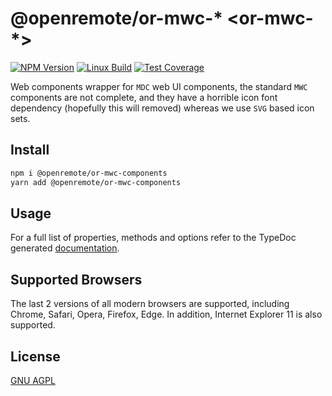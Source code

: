 # @openremote/or-mwc-* \<or-mwc-*\>
[![NPM Version][npm-image]][npm-url]
[![Linux Build][travis-image]][travis-url]
[![Test Coverage][coveralls-image]][coveralls-url]

Web components wrapper for `MDC` web UI components, the standard `MWC` components are not complete, and they have a
horrible icon font dependency (hopefully this will removed) whereas we use `SVG` based icon sets.

## Install
```bash
npm i @openremote/or-mwc-components
yarn add @openremote/or-mwc-components
```

## Usage
For a full list of properties, methods and options refer to the TypeDoc generated [documentation]().


## Supported Browsers
The last 2 versions of all modern browsers are supported, including Chrome, Safari, Opera, Firefox, Edge. In addition,
Internet Explorer 11 is also supported.


## License
[GNU AGPL](https://www.gnu.org/licenses/agpl-3.0.en.html)

[npm-image]: https://img.shields.io/npm/v/live-xxx.svg
[npm-url]: https://npmjs.org/package/@openremote/or-mwc-components
[travis-image]: https://img.shields.io/travis/live-js/live-xxx/master.svg
[travis-url]: https://travis-ci.org/live-js/live-xxx
[coveralls-image]: https://img.shields.io/coveralls/live-js/live-xxx/master.svg
[coveralls-url]: https://coveralls.io/r/live-js/live-xxx?branch=master
